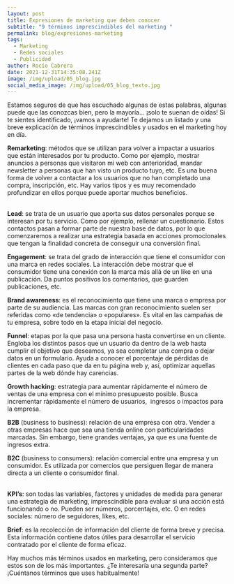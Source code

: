 ```yaml
---
layout: post
title: Expresiones de marketing que debes conocer
subtitle: "9 términos imprescindibles del marketing "
permalink: blog/expresiones-marketing
tags:
  - Marketing
  - Redes sociales
  - Publicidad
author: Rocío Cabrera
date: 2021-12-31T14:35:08.241Z
image: /img/upload/05_blog.jpg
social_media_image: /img/upload/05_blog_texto.jpg
---
```

Estamos seguros de que has escuchado algunas de estas palabras, algunas puede que las conozcas bien, pero la mayoría… ¡solo te suenan de oídas! Si te sientes identificado, ¡vamos a ayudarte! Te dejamos un listado y una breve explicación de términos imprescindibles y usados en el marketing hoy en día. 



**Remarketing**: métodos que se utilizan para volver a impactar a usuarios que están interesados por tu producto. Como por ejemplo, mostrar anuncios a personas que visitaron mi web con anterioridad, mandar newsletter a personas que han visto un producto tuyo, etc. Es una buena forma de volver a contactar a los usuarios que no han completado una compra, inscripción, etc. Hay varios tipos y es muy recomendado profundizar en ellos porque puede aportar muchos beneficios.

**\
Lead**: se trata de un usuario que aporta sus datos personales porque se interesan por tu servicio. Como por ejemplo, rellenar un cuestionario. Estos contactos pasan a formar parte de nuestra base de datos, por lo que comenzaremos a realizar una estrategia basada en acciones promocionales que tengan la finalidad concreta de conseguir una conversión final.



**Engagement**: se trata del grado de interacción que tiene el consumidor con una marca en redes sociales. La interacción debe mostrar que el consumidor tiene una conexión con la marca más allá de un like en una publicación. Da puntos positivos los comentarios, que guarden publicaciones, etc. 



**Brand awareness**: es el reconocimiento que tiene una marca o empresa por parte de su audiencia. Las marcas con gran reconocimiento suelen ser referidas como «de tendencia» o «populares». Es vital en las campañas de tu empresa, sobre todo en la etapa inicial del negocio.



**Funnel**: etapas por la que pasa una persona hasta convertirse en un cliente. Engloba los distintos pasos que un usuario da dentro de la web hasta cumplir el objetivo que deseamos, ya sea completar una compra o dejar datos en un formulario. Ayuda a conocer el porcentaje de pérdidas de clientes en cada paso que da en tu página web y, así, optimizar aquellas partes de la web dónde hay carencias. 

**Growth hacking**: estrategia para aumentar rápidamente el número de ventas de una empresa con el mínimo presupuesto posible. Busca incrementar rápidamente el número de usuarios,  ingresos o impactos para la empresa.

**B2B** (business to business): relación de una empresa con otra. Vender a otras empresas hace que sea una tienda online con particularidades marcadas. Sin embargo, tiene grandes ventajas, ya que es una fuente de ingresos extra.



**B2C** (business to consumers): relación comercial entre una empresa y un consumidor. Es utilizada por comercios que persiguen llegar de manera directa a un cliente o consumidor final.

**\
KPI’s**: son todas las variables, factores y unidades de medida para generar una estrategia de marketing, imprescindible para evaluar si una acción está funcionando o no. Pueden ser números, porcentajes, etc. O en redes sociales: número de seguidores, likes, etc. 

**Brief**: es la recolección de información del cliente de forma breve y precisa. Esta información contiene datos útiles para desarrollar el servicio contratado por el cliente de forma eficaz.

Hay muchos más términos usados en marketing, pero consideramos que estos son de los más importantes. ¿Te interesaría una segunda parte? ¡Cuéntanos términos que uses habitualmente!